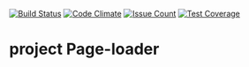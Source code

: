 [![Build Status](https://travis-ci.org/antonshwab/project-lvl3-s100.svg?branch=master)](https://travis-ci.org/antonshwab/project-lvl3-s100)
[![Code Climate](https://codeclimate.com/github/antonshwab/project-lvl3-s100/badges/gpa.svg)](https://codeclimate.com/github/antonshwab/project-lvl3-s100)
[![Issue Count](https://codeclimate.com/github/antonshwab/project-lvl3-s100/badges/issue_count.svg)](https://codeclimate.com/github/antonshwab/project-lvl3-s100)
[![Test Coverage](https://codeclimate.com/github/antonshwab/project-lvl3-s100/badges/coverage.svg)](https://codeclimate.com/github/antonshwab/project-lvl3-s100/coverage)

# project Page-loader


